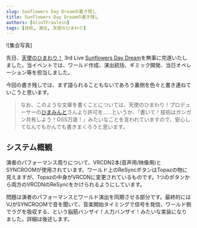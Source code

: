 ```yaml
---
slug: Sunflowers Day Dreamの書き残し
title: Sunflowers Day Dreamの書き残し
authors: [GlinTFraulein]
tags: [技術, 演出, 天使のひまわり]
---
```


![集合写真]

先日、[天使のひまわり！](https://tenhima.himaminforce.com/) 3rd Live [Sunflowers Day Dream](https://tenhima.himaminforce.com/3rdlive)を無事に完遂いたしました。当イベントでは、ワールド作成、演出統括、ギミック開発、当日オペレーション等を担当しました。

今回の書き残しでは、まず語られることもないであろう裏側を色々と書き連ねていこうと思います。

> なお、このような文章を書くことについては、天使のひまわり！プロデューサーの[ひまみんと](https://x.com/hima_mint_VRC)さんより許可を……というか、「書いて！技術はガンガン共有しよう！OSS万歳！」みたいなことを言われていますので、安心してなんでもかんでも書きまくろうと思います。

<!-- truncate -->

## システム概観

演者のパフォーマンス周りについて、VRCDN2本(音声用/映像用)とSYNCROOMが使用されています。ワールド上のReSyncボタンはTopazの物に見えますが、Topazの中身がVRCDNに変更されているものです。1つのボタンから両方のVRCDNのReSyncをかけられるようにしています。

問題は演者のパフォーマンスとワールド演出を同期させる部分です。最終的にはVJがSYNCROOMで音を聞いて、音楽開始タイミングで信号を発信、ワールド側でラグを吸収する、という脳筋バンザイ！人力バンザイ！みたいな実装になりました。詳細は後述します。